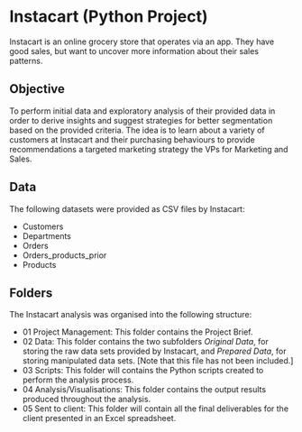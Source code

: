 # Instacart (Python Project)
Instacart is an online grocery store that operates via an app. They have good sales, but want to uncover more information about their sales patterns.
## Objective
To perform initial data and exploratory analysis of their provided data in order to derive insights and suggest strategies for better segmentation based on the provided criteria. The idea is to learn about a variety of customers at Instacart and their purchasing behaviours to provide recommendations a targeted marketing strategy the VPs for Marketing and Sales.
## Data
The following datasets were provided as CSV files by Instacart:
* Customers
* Departments
* Orders
* Orders_products_prior
* Products
## Folders
The Instacart analysis was organised into the following structure:
* 01 Project Management: This folder contains the Project Brief.
* 02 Data: This folder contains the two subfolders *Original Data*, for storing the raw data sets provided by Instacart, and *Prepared Data*, for storing manipulated data sets. \[Note that this file has not been included.\]
* 03 Scripts: This folder will contains the Python scripts created to perform the analysis process.
* 04 Analysis/Visualisations: This folder contains the output results produced throughout the analysis.
* 05 Sent to client: This folder will contain all the final deliverables for the client presented in an Excel spreadsheet.
